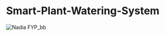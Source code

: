 # Smart-Plant-Watering-System
![Nadia FYP_bb](https://user-images.githubusercontent.com/31847542/145916038-dadbf936-1671-4663-9e3f-366973f158c6.png)
